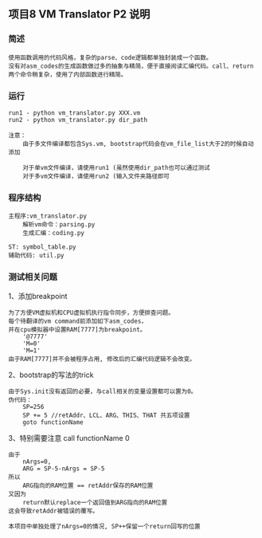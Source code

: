 ## 项目8 VM Translator P2 说明

### 简述
    使用函数调用的代码风格，复杂的parse、code逻辑都单独封装成一个函数。
    没有对asm_codes的生成函数做过多的抽象与精简，便于直接阅读汇编代码。call、return两个命令稍复杂，使用了内部函数进行精简。

### 运行
    run1 - python vm_translator.py XXX.vm
    run2 - python vm_translator.py dir_path

    注意：
        由于多文件编译都包含Sys.vm, bootstrap代码会在vm_file_list大于2的时候自动添加
    
        对于单vm文件编译，请使用run1 (虽然使用dir_path也可以通过测试
        对于多vm文件编译，请使用run2 (输入文件夹路径即可

### 程序结构

    主程序:vm_translator.py
        解析vm命令：parsing.py
        生成汇编：coding.py
    
    ST: symbol_table.py
    辅助代码: util.py


### 测试相关问题

1、添加breakpoint

    为了方便VM虚拟机和CPU虚拟机执行指令同步，方便排查问题。
    每个待翻译的vm command前添加如下asm_codes，
    并在cpu模拟器中设置RAM[7777]为breakpoint。
        '@7777'
        'M=0'
        'M=1'
    由于RAM[7777]并不会被程序占用, 修改后的汇编代码逻辑不会改变。
    

2、bootstrap的写法的trick

    由于Sys.init没有返回的必要，与call相关的变量设置都可以置为0。
    伪代码：
        SP=256
        SP += 5 //retAddr、LCL、ARG、THIS、THAT 共五项设置
        goto functionName  

3、特别需要注意 call functionName 0

    由于
        nArgs=0,
        ARG = SP-5-nArgs = SP-5
    所以
        ARG指向的RAM位置 == retAddr保存的RAM位置
    又因为
        return默认replace一个返回值到ARG指向的RAM位置
    这会导致retAddr被错误的覆写。

    本项目中单独处理了nArgs=0的情况, SP++保留一个return回写的位置

